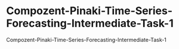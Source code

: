 # Compozent-Pinaki-Time-Series-Forecasting-Intermediate-Task-1
Compozent-Pinaki-Time-Series-Forecasting-Intermediate-Task-1
